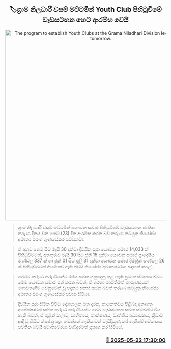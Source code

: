 <p align='center'><b><h2 align='center' title='The program to establish Youth Clubs at the Grama Niladhari Division level will begin tomorrow.'>🏷ග්‍රාම නිලධාරී වසම් මට්ටමින් Youth Club පිහිටුවීමේ වැඩසටහන හෙට ආරම්භ වෙයි</h2></b></p>
<p align='center'><img src='https://helakuru.sgp1.cdn.digitaloceanspaces.com/esana/images/lib/eranga-gunasekara-uio.jpg' width='600' alt='The program to establish Youth Clubs at the Grama Niladhari Division level will begin tomorrow.'></p>

> ග්‍රාම නිලධාරී වසම් මට්ටමින් යෞවන සමාජ පිහිටුවීමේ වැඩසටහන ජාතික තරුණ දිනය වන හෙට (23) දින ආරම්භ කරන බව තරුණ කටයුතු නියෝජ්‍ය අමාත්‍ය එරංග ගුණසේකර පවසනවා.

> ඒ අනුව හෙට සිට මැයි 30 දක්වා දිවයින පුරා යෞවන සමාජ 14,033 ක් පිහිටුවීමටත්, අනතුරුව මැයි 30 සිට ජුනි 15 දක්වා යෞවන සමාජ ප්‍රාදේශීය මණ්ඩල 337 ක් හා ජුනි 01 සිට ජූලි 31 දක්වා යෞවන සමාජ දිස්ත්‍රික් මණ්ඩල 26 ක් පිහිටුවීමටත් නියමිතව ඇති බවයි නියෝජ්‍ය අමාත්‍යවරයා සඳහන් කළේ.

> මෙරට තරුණ තරුණියන්ට රජය සමඟ ගනුදෙනු කළ හැකි ප්‍රධාන ස්ථානය බවට මෙම යෞවන සමාජ පත් කරන බවත්, ඒ හරහා තෘප්තිමත් තාරුණ්‍යයක් ගොඩනැගීම වෙනුවෙන් වූ පදනම සකස් කරන බවත් තරුණ කටයුතු නියෝජ්‍ය අමාත්‍ය එරංග ගුණසේකර පවසා සිටියා.

> දිවයින පුරා සිටින විවිධ දේශපාලන මත දරන, නායකත්වය පිළිබඳ අනාගත අපේක්ෂාවන් සහිත තරුණ තරුණියන්ට මෙම වැඩසටහන සමඟ සම්බන්ධ විය හැකි බවත්, ඒ තුළින් කලාව, සාහිත්‍යය, තාක්ෂණය, වෘත්තීය අධ්‍යාපනය, ක්‍රීඩාව ආදී වූ විවිධ ක්ෂේත්‍ර තුළ තමන්ගේ හැකියාවන් වැඩිදියුණු කර ගැනීමේ අවකාශය පවතින බවයි අමාත්‍යවරයා වැඩිදුරටත් ප්‍රකාශ කර සිටියේ.



<h3 align='right'><a href='https://www.helakuru.lk/esana/p/110350/'>📅 2025-05-22 17:30:00</a></h3>
